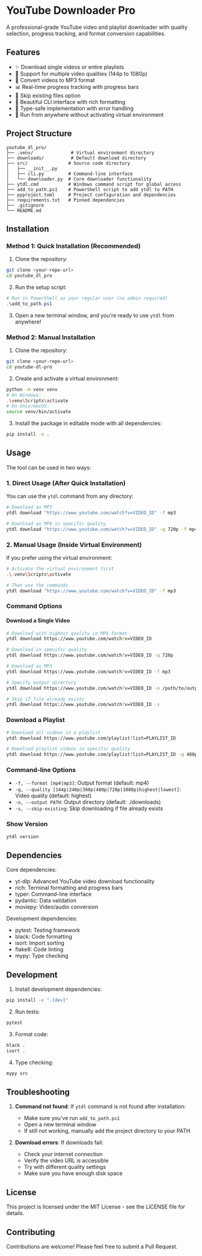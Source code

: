 # YouTube Downloader Pro

A professional-grade YouTube video and playlist downloader with quality selection, progress tracking, and format conversion capabilities.

## Features

- ✨ Download single videos or entire playlists
- 🎥 Support for multiple video qualities (144p to 1080p)
- 🎵 Convert videos to MP3 format
- 📊 Real-time progress tracking with progress bars
- 🎯 Skip existing files option
- 🎨 Beautiful CLI interface with rich formatting
- 💪 Type-safe implementation with error handling
- 🌟 Run from anywhere without activating virtual environment

## Project Structure

```
youtube_dl_pro/
├── .venv/              # Virtual environment directory
├── downloads/          # Default download directory
├── src/               # Source code directory
│   ├── __init__.py
│   ├── cli.py         # Command-line interface
│   └── downloader.py  # Core downloader functionality
├── ytdl.cmd           # Windows command script for global access
├── add_to_path.ps1    # PowerShell script to add ytdl to PATH
├── pyproject.toml     # Project configuration and dependencies
├── requirements.txt   # Pinned dependencies
├── .gitignore
└── README.md
```

## Installation

### Method 1: Quick Installation (Recommended)

1. Clone the repository:

```bash
git clone <your-repo-url>
cd youtube_dl_pro
```

2. Run the setup script:

```powershell
# Run in PowerShell as your regular user (no admin required)
.\add_to_path.ps1
```

3. Open a new terminal window, and you're ready to use `ytdl` from anywhere!

### Method 2: Manual Installation

1. Clone the repository:

```bash
git clone <your-repo-url>
cd youtube-dl-pro
```

2. Create and activate a virtual environment:

```bash
python -m venv venv
# On Windows:
.\venv\Scripts\activate
# On Unix/macOS:
source venv/bin/activate
```

3. Install the package in editable mode with all dependencies:

```bash
pip install -e .
```

## Usage

The tool can be used in two ways:

### 1. Direct Usage (After Quick Installation)

You can use the `ytdl` command from any directory:

```bash
# Download as MP3
ytdl download "https://www.youtube.com/watch?v=VIDEO_ID" -f mp3

# Download as MP4 in specific quality
ytdl download "https://www.youtube.com/watch?v=VIDEO_ID" -q 720p -f mp4
```

### 2. Manual Usage (Inside Virtual Environment)

If you prefer using the virtual environment:

```bash
# Activate the virtual environment first
.\.venv\Scripts\activate

# Then use the commands
ytdl download "https://www.youtube.com/watch?v=VIDEO_ID" -f mp3
```

### Command Options

#### Download a Single Video

```bash
# Download with highest quality in MP4 format
ytdl download https://www.youtube.com/watch?v=VIDEO_ID

# Download in specific quality
ytdl download https://www.youtube.com/watch?v=VIDEO_ID -q 720p

# Download as MP3
ytdl download https://www.youtube.com/watch?v=VIDEO_ID -f mp3

# Specify output directory
ytdl download https://www.youtube.com/watch?v=VIDEO_ID -o /path/to/output

# Skip if file already exists
ytdl download https://www.youtube.com/watch?v=VIDEO_ID -s
```

### Download a Playlist

```bash
# Download all videos in a playlist
ytdl download https://www.youtube.com/playlist?list=PLAYLIST_ID

# Download playlist videos in specific quality
ytdl download https://www.youtube.com/playlist?list=PLAYLIST_ID -q 480p -f mp4
```

### Command-line Options

- `-f, --format [mp4|mp3]`: Output format (default: mp4)
- `-q, --quality [144p|240p|360p|480p|720p|1080p|highest|lowest]`: Video quality (default: highest)
- `-o, --output PATH`: Output directory (default: ./downloads)
- `-s, --skip-existing`: Skip downloading if file already exists

### Show Version

```bash
ytdl version
```

## Dependencies

Core dependencies:

- yt-dlp: Advanced YouTube video download functionality
- rich: Terminal formatting and progress bars
- typer: Command-line interface
- pydantic: Data validation
- moviepy: Video/audio conversion

Development dependencies:

- pytest: Testing framework
- black: Code formatting
- isort: Import sorting
- flake8: Code linting
- mypy: Type checking

## Development

1. Install development dependencies:

```bash
pip install -e ".[dev]"
```

2. Run tests:

```bash
pytest
```

3. Format code:

```bash
black .
isort .
```

4. Type checking:

```bash
mypy src
```

## Troubleshooting

1. **Command not found**: If `ytdl` command is not found after installation:

   - Make sure you've run `add_to_path.ps1`
   - Open a new terminal window
   - If still not working, manually add the project directory to your PATH

2. **Download errors**: If downloads fail:
   - Check your internet connection
   - Verify the video URL is accessible
   - Try with different quality settings
   - Make sure you have enough disk space

## License

This project is licensed under the MIT License - see the LICENSE file for details.

## Contributing

Contributions are welcome! Please feel free to submit a Pull Request.

